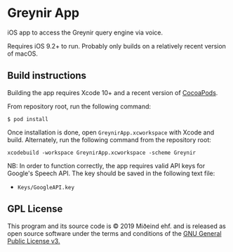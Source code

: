 # Greynir App

iOS app to access the Greynir query engine via voice.

Requires iOS 9.2+ to run. Probably only builds on a relatively recent version of macOS.

## Build instructions

Building the app requires Xcode 10+ and a recent version of [CocoaPods](https://cocoapods.org).

From repository root, run the following command:

```
$ pod install
```

Once installation is done, open `GreynirApp.xcworkspace` with Xcode and build. Alternately, run the following command from the repository root:

```
xcodebuild -workspace GreynirApp.xcworkspace -scheme Greynir
```

NB: In order to function correctly, the app requires valid API keys for Google's Speech API. The key should be saved in the following text file:

* `Keys/GoogleAPI.key`

## GPL License

This program and its source code is &copy; 2019 Miðeind ehf. and is released as open source software under the terms and conditions of the 
[GNU General Public License v3.](https://www.gnu.org/licenses/gpl-3.0.html)
